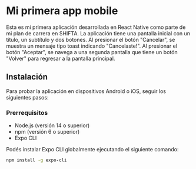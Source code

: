 # Mi primera app mobile

Esta es mi primera aplicación desarrollada en React Native como parte de mi plan de carrera en SHIFTA. La aplicación tiene una pantalla inicial con un título, un subtítulo y dos botones. Al presionar el botón "Cancelar", se muestra un mensaje tipo toast indicando "Cancelaste!". Al presionar el botón "Aceptar", se navega a una segunda pantalla que tiene un botón "Volver" para regresar a la pantalla principal.

## Instalación

Para probar la aplicación en dispositivos Android o iOS, seguir los siguientes pasos:

### Prerrequisitos

- Node.js (versión 14 o superior)
- npm (versión 6 o superior)
- Expo CLI

Podés instalar Expo CLI globalmente ejecutando el siguiente comando:

```sh
npm install -g expo-cli
